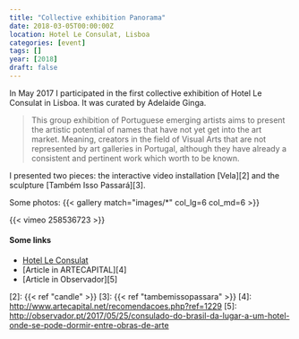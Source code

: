 ```yaml
---
title: "Collective exhibition Panorama"
date: 2018-03-05T00:00:00Z
location: Hotel Le Consulat, Lisboa
categories: [event]
tags: []
year: [2018]
draft: false
---
```


In May 2017 I participated in the first collective exhibition of Hotel Le Consulat in Lisboa. It was curated by Adelaide Ginga.
<!--more-->

> This group exhibition of Portuguese emerging artists aims to present the artistic potential of names that have not yet get into the art market. Meaning, creators in the field of Visual Arts that are not represented by art galleries in Portugal, although they have already a consistent and pertinent work which worth to be known.

I presented two pieces: the interactive video installation [Vela][2] and the sculpture [Também Isso Passará][3].

Some photos:
{{< gallery match="images/*" col_lg=6 col_md=6 >}}

{{< vimeo 258536723 >}}

#### Some links

* [Hotel Le Consulat][1]
* [Article in ARTECAPITAL][4]
* [Article in Observador][5]

[1]: https://leconsulat.pt
[2]: {{< ref "candle" >}}
[3]: {{< ref "tambemissopassara" >}}
[4]: <http://www.artecapital.net/recomendacoes.php?ref=1229>
[5]: <http://observador.pt/2017/05/25/consulado-do-brasil-da-lugar-a-um-hotel-onde-se-pode-dormir-entre-obras-de-arte>
